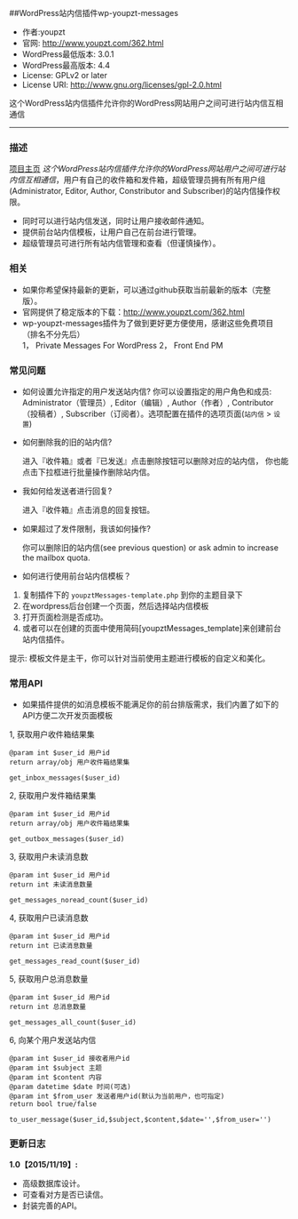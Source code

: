 ##WordPress站内信插件wp-youpzt-messages
* 作者:youpzt  
* 官网: http://www.youpzt.com/362.html  
* WordPress最低版本: 3.0.1  
* WordPress最高版本: 4.4  
* License: GPLv2 or later  
* License URI: http://www.gnu.org/licenses/gpl-2.0.html

这个WordPress站内信插件允许你的WordPress网站用户之间可进行站内信互相通信
***
### 描述
[项目主页](http://www.youpzt.com/362.html) 
*这个WordPress站内信插件允许你的WordPress网站用户之间可进行站内信互相通信*，用户有自己的收件箱和发件箱，超级管理员拥有所有用户组(Administrator, Editor, Author, Constributor and Subscriber)的站内信操作权限。

* 同时可以进行站内信发送，同时让用户接收邮件通知。
* 提供前台站内信模板，让用户自己在前台进行管理。
* 超级管理员可进行所有站内信管理和查看（但谨慎操作）。

### 相关
* 如果你希望保持最新的更新，可以通过github获取当前最新的版本（完整版）。
* 官网提供了稳定版本的下载：http://www.youpzt.com/362.html
* wp-youpzt-messages插件为了做到更好更方便使用，感谢这些免费项目（排名不分先后）  
	1， Private Messages For WordPress
	2， Front End PM

### 常见问题

* 如何设置允许指定的用户发送站内信?
你可以设置指定的用户角色和成员: Administrator（管理员）, Editor（编辑）, Author（作者）, Contributor（投稿者）, Subscriber（订阅者）。选项配置在插件的选项页面(`站内信` > `设置`)

* 如何删除我的旧的站内信?

  进入『收件箱』或者『已发送』点击删除按钮可以删除对应的站内信， 你也能点击下拉框进行批量操作删除站内信。

* 我如何给发送者进行回复?

  进入『收件箱』点击消息的回复按钮。

* 如果超过了发件限制，我该如何操作?

  你可以删除旧的站内信(see previous question) or ask admin to increase the mailbox quota.

* 如何进行使用前台站内信模板？

1. 复制插件下的 `youpztMessages-template.php` 到你的主题目录下
2. 在wordpress后台创建一个页面，然后选择站内信模板
3. 打开页面检测是否成功。
4. 或者可以在创建的页面中使用简码[youpztMessages_template]来创建前台站内信插件。

提示: 模板文件是主干，你可以针对当前使用主题进行模板的自定义和美化。

### 常用API
* 如果插件提供的如消息模板不能满足你的前台排版需求，我们内置了如下的API方便二次开发页面模板

1, 获取用户收件箱结果集  

	@param int $user_id 用户id
	return array/obj 用户收件箱结果集
	
	get_inbox_messages($user_id)

2, 获取用户发件箱结果集  

	@param int $user_id 用户id
	return array/obj 用户收件箱结果集

	get_outbox_messages($user_id)

3, 获取用户未读消息数  

	@param int $user_id 用户id
	return int 未读消息数量

	get_messages_noread_count($user_id)

4, 获取用户已读消息数  

	@param int $user_id 用户id
	return int 已读消息数量

	get_messages_read_count($user_id)

5, 获取用户总消息数量  

	@param int $user_id 用户id
	return int 总消息数量

	get_messages_all_count($user_id)

6, 向某个用户发送站内信  

	@param int $user_id 接收者用户id
	@param int $subject 主题
	@param int $content 内容
	@param datetime $date 时间(可选)
	@param int $from_user 发送者用户id(默认为当前用户，也可指定)
	return bool true/false

	to_user_message($user_id,$subject,$content,$date='',$from_user='')


### 更新日志

**1.0【2015/11/19】:**
* 高级数据库设计。
* 可查看对方是否已读信。
* 封装完善的API。


